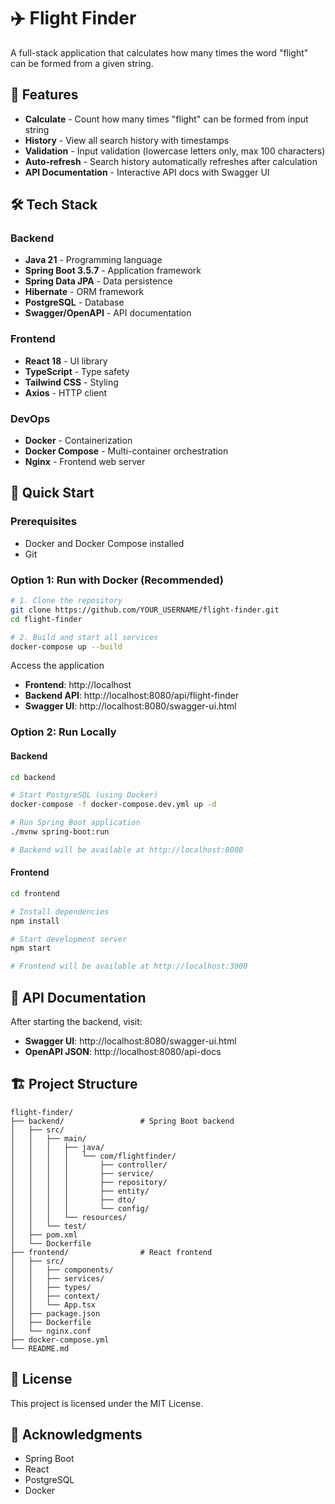 # ✈️ Flight Finder

A full-stack application that calculates how many times the word "flight" can be formed from a given string.

## 🎯 Features

- **Calculate** - Count how many times "flight" can be formed from input string
- **History** - View all search history with timestamps
- **Validation** - Input validation (lowercase letters only, max 100 characters)
- **Auto-refresh** - Search history automatically refreshes after calculation
- **API Documentation** - Interactive API docs with Swagger UI

## 🛠️ Tech Stack

### Backend
- **Java 21** - Programming language
- **Spring Boot 3.5.7** - Application framework
- **Spring Data JPA** - Data persistence
- **Hibernate** - ORM framework
- **PostgreSQL** - Database
- **Swagger/OpenAPI** - API documentation

### Frontend
- **React 18** - UI library
- **TypeScript** - Type safety
- **Tailwind CSS** - Styling
- **Axios** - HTTP client

### DevOps
- **Docker** - Containerization
- **Docker Compose** - Multi-container orchestration
- **Nginx** - Frontend web server

## 🚀 Quick Start

### Prerequisites

- Docker and Docker Compose installed
- Git

### Option 1: Run with Docker (Recommended)
```bash
# 1. Clone the repository
git clone https://github.com/YOUR_USERNAME/flight-finder.git
cd flight-finder

# 2. Build and start all services
docker-compose up --build
```

Access the application
- **Frontend**: http://localhost
- **Backend API**: http://localhost:8080/api/flight-finder
- **Swagger UI**: http://localhost:8080/swagger-ui.html 


### Option 2: Run Locally

#### Backend
```bash
cd backend

# Start PostgreSQL (using Docker)
docker-compose -f docker-compose.dev.yml up -d

# Run Spring Boot application
./mvnw spring-boot:run

# Backend will be available at http://localhost:8080
```

#### Frontend
```bash
cd frontend

# Install dependencies
npm install

# Start development server
npm start

# Frontend will be available at http://localhost:3000
```

## 📖 API Documentation

After starting the backend, visit:
- **Swagger UI**: http://localhost:8080/swagger-ui.html
- **OpenAPI JSON**: http://localhost:8080/api-docs


## 🏗️ Project Structure
```
flight-finder/
├── backend/                 # Spring Boot backend
│   ├── src/
│   │   ├── main/
│   │   │   ├── java/
│   │   │   │   └── com/flightfinder/
│   │   │   │       ├── controller/
│   │   │   │       ├── service/
│   │   │   │       ├── repository/
│   │   │   │       ├── entity/
│   │   │   │       ├── dto/
│   │   │   │       └── config/
│   │   │   └── resources/
│   │   └── test/
│   ├── pom.xml
│   └── Dockerfile
├── frontend/                # React frontend
│   ├── src/
│   │   ├── components/
│   │   ├── services/
│   │   ├── types/
│   │   ├── context/
│   │   └── App.tsx
│   ├── package.json
│   ├── Dockerfile
│   └── nginx.conf
├── docker-compose.yml
└── README.md
```

## 📄 License

This project is licensed under the MIT License.


## 🙏 Acknowledgments

- Spring Boot
- React
- PostgreSQL
- Docker
